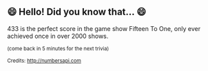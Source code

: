 ## 😄 Hello! Did you know that... 😄
433 is the perfect score in the game show Fifteen To One, only ever achieved once in over 2000 shows.

<sup>(come back in 5 minutes for the next trivia)</sup>


<sup>Credits: http://numbersapi.com</sup>
